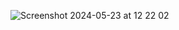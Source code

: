 ![Screenshot 2024-05-23 at 12 22 02](https://github.com/er-contreras/grades_system/assets/67211919/be0df13e-89bb-4c09-8ed7-b3512f879f0a)
